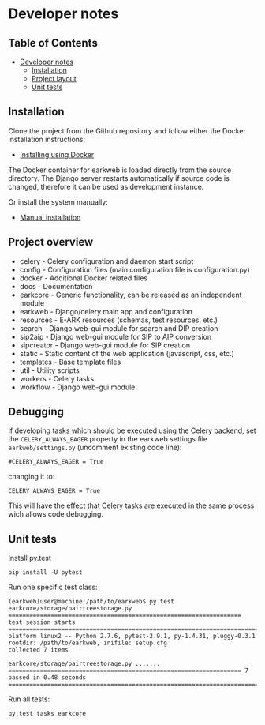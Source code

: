 # Developer notes

## Table of Contents

- [Developer notes](#developer-notes)
  - [Installation](#installation)
  - [Project layout](#project-layout)
  - [Unit tests](#unit-tests)
  
## Installation

Clone the project from the Github repository and follow either the Docker installation instructions:

* [Installing using Docker](./install_docker.md)

The Docker container for earkweb is loaded directly from the source directory. The Django server restarts automatically
if source code is changed, therefore it can be used as development instance.

Or install the system manually:

* [Manual installation](./install_manual.md) 

## Project overview

* celery - Celery configuration and daemon start script
* config - Configuration files (main configuration file is configuration.py)
* docker - Additional Docker related files
* docs - Documentation
* earkcore - Generic functionality, can be released as an independent module
* earkweb - Django/celery main app and configuration
* resources - E-ARK resources (schemas, test resources, etc.)
* search - Django web-gui module for search and DIP creation
* sip2aip - Django web-gui module for SIP to AIP conversion
* sipcreator - Django web-gui module for SIP creation
* static - Static content of the web application (javascript, css, etc.)
* templates - Base template files
* util - Utility scripts
* workers - Celery tasks
* workflow - Django web-gui module

## Debugging

If developing tasks which should be executed using the Celery backend, set the `CELERY_ALWAYS_EAGER` property in the
earkweb settings file `earkweb/settings.py` (uncomment existing code line):

    #CELERY_ALWAYS_EAGER = True

changing it to:

    CELERY_ALWAYS_EAGER = True

This will have the effect that Celery tasks are executed in the same process wich allows code debugging.

## Unit tests 

Install py.test

    pip install -U pytest

Run one specific test class:

    (earkweb)user@machine:/path/to/earkweb$ py.test earkcore/storage/pairtreestorage.py
    ================================================================== test session starts =========================================================================================
    platform linux2 -- Python 2.7.6, pytest-2.9.1, py-1.4.31, pluggy-0.3.1
    rootdir: /path/to/earkweb, inifile: setup.cfg
    collected 7 items 
    
    earkcore/storage/pairtreestorage.py .......
    ================================================================== 7 passed in 0.48 seconds ====================================================================================

Run all tests:

    py.test tasks earkcore
    